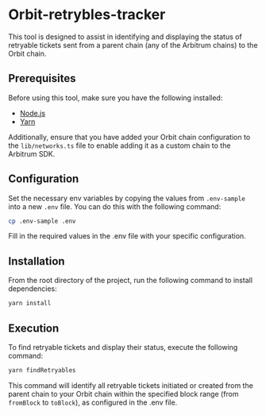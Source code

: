 # Orbit-retrybles-tracker

This tool is designed to assist in identifying and displaying the status of retryable tickets sent from a parent chain (any of the Arbitrum chains) to the Orbit chain.

## Prerequisites

Before using this tool, make sure you have the following installed:

- [Node.js](https://nodejs.org/en)
- [Yarn](https://classic.yarnpkg.com/lang/en/docs/install/#mac-stable)

Additionally, ensure that you have added your Orbit chain configuration to the `lib/networks.ts` file to enable adding it as a custom chain to the Arbitrum SDK.

## Configuration

Set the necessary env variables by copying the values from `.env-sample` into a new `.env` file. You can do this with the following command:

```bash
cp .env-sample .env

```

Fill in the required values in the .env file with your specific configuration.

## Installation

From the root directory of the project, run the following command to install dependencies:

```bash
yarn install
```

## Execution

To find retryable tickets and display their status, execute the following command:

```bash
yarn findRetryables
```

This command will identify all retryable tickets initiated or created from the parent chain to your Orbit chain within the specified block range (from `fromBlock` to `toBlock`), as configured in the .env file.
